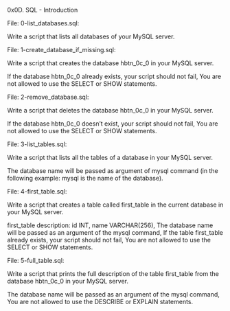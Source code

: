 0x0D. SQL - Introduction

File: 0-list_databases.sql:

Write a script that lists all databases of your MySQL server.

File: 1-create_database_if_missing.sql:

Write a script that creates the database hbtn_0c_0 in your MySQL server.

If the database hbtn_0c_0 already exists, your script should not fail,
You are not allowed to use the SELECT or SHOW statements.

File: 2-remove_database.sql:

Write a script that deletes the database hbtn_0c_0 in your MySQL server.

If the database hbtn_0c_0 doesn’t exist, your script should not fail,
You are not allowed to use the SELECT or SHOW statements.

File: 3-list_tables.sql:

Write a script that lists all the tables of a database in your MySQL server.

The database name will be passed as argument of mysql command (in the following example: mysql is the name of the database).

File: 4-first_table.sql:

Write a script that creates a table called first_table in the current database in your MySQL server.

first_table description:
id INT,
name VARCHAR(256),
The database name will be passed as an argument of the mysql command,
If the table first_table already exists, your script should not fail,
You are not allowed to use the SELECT or SHOW statements.

File: 5-full_table.sql:

Write a script that prints the full description of the table first_table from the database hbtn_0c_0 in your MySQL server.

The database name will be passed as an argument of the mysql command,
You are not allowed to use the DESCRIBE or EXPLAIN statements.